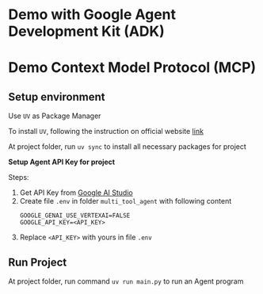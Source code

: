 # Demo with Google Agent Development Kit (ADK)

# Demo Context Model Protocol (MCP)

## Setup environment

Use `UV` as Package Manager 

To install `UV`, following the instruction on official website [link](https://docs.astral.sh/uv/getting-started/installation/)

At project folder, run `uv sync` to install all necessary packages for project

**Setup Agent API Key for project**

Steps: 
1. Get API Key from [Google AI Studio](https://aistudio.google.com)
2. Create file `.env` in folder `multi_tool_agent` with following content
    ```.env
    GOOGLE_GENAI_USE_VERTEXAI=FALSE
    GOOGLE_API_KEY=<API_KEY>
    ```
3. Replace `<API_KEY>` with yours in file `.env`

## Run Project 

At project folder, run command `uv run main.py` to run an Agent program
